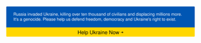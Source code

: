 [![Stand With Ukraine](https://raw.githubusercontent.com/vshymanskyy/StandWithUkraine/main/banner2-direct.svg)](https://vshymanskyy.github.io/StandWithUkraine)

<a href='https://www.linkedin.com/in/artem-mo/'><img src='https://img.shields.io/badge/LinkedIn-35465C?style=flat&logo=linkedin&labelColor=35465C' alt=""/></a>
<a href='https://t.me/arte_mmo'><img src='https://img.shields.io/badge/Telegram-0088CC?style=flat&logo=telegram&labelColor=0088CC' alt=""/></a>
